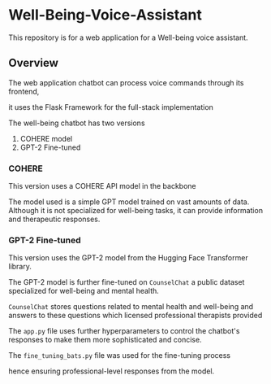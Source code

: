 # Well-Being-Voice-Assistant

This repository is for a web application for a Well-being voice assistant.

## Overview


The web application chatbot can process voice commands through its frontend, 

it uses the Flask Framework for the full-stack implementation

The well-being chatbot has two versions

1. COHERE model
2. GPT-2 Fine-tuned

### COHERE 

This version uses a COHERE API model in the backbone

The model used is a simple GPT model trained on vast amounts of data. Although it is not specialized for well-being tasks, it can provide information and therapeutic responses.

### GPT-2 Fine-tuned

This version uses the GPT-2 model from the Hugging Face Transformer library.

The GPT-2 model is further fine-tuned on `CounselChat` a public dataset specialized for well-being and mental health.

`CounselChat` stores questions related to mental health and well-being and answers to these questions which licensed professional therapists provided

The `app.py` file uses further hyperparameters to control the chatbot's responses to make them more sophisticated and concise.

The `fine_tuning_bats.py` file was used for the fine-tuning process

hence ensuring professional-level responses from the model. 
